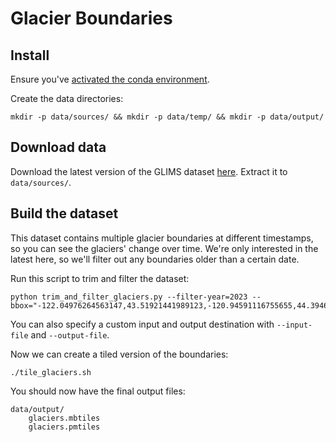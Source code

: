 # Glacier Boundaries

## Install

Ensure you've [activated the conda environment](../../README.md#building-datasets).

Create the data directories:

```
mkdir -p data/sources/ && mkdir -p data/temp/ && mkdir -p data/output/
```

## Download data

Download the latest version of the GLIMS dataset [here](https://daacdata.apps.nsidc.org/pub/DATASETS/nsidc0272_GLIMS_v1/). Extract it to `data/sources/`.

## Build the dataset

This dataset contains multiple glacier boundaries at different timestamps, so you can see the glaciers' change over time. We're only interested in the latest here, so we'll filter out any boundaries older than a certain date.

Run this script to trim and filter the dataset:

```
python trim_and_filter_glaciers.py --filter-year=2023 --bbox="-122.04976264563147,43.51921441989123,-120.94591116755655,44.39466349563759
```

You can also specify a custom input and output destination with `--input-file` and `--output-file`.

Now we can create a tiled version of the boundaries:

```
./tile_glaciers.sh
```

You should now have the final output files:

```
data/output/
    glaciers.mbtiles
    glaciers.pmtiles
```
